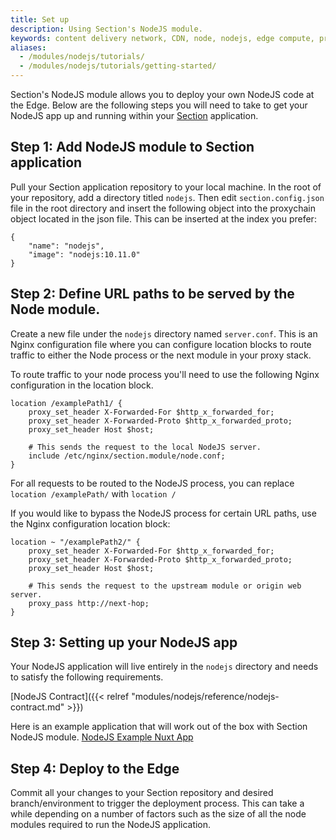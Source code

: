 ```yaml
---
title: Set up
description: Using Section's NodeJS module.
keywords: content delivery network, CDN, node, nodejs, edge compute, proxy
aliases:
  - /modules/nodejs/tutorials/
  - /modules/nodejs/tutorials/getting-started/
---
```


Section's NodeJS module allows you to deploy your own NodeJS code at the Edge. Below are the following steps you will need to take to get your NodeJS app up and running within your [Section](https://www.section.io) application.

## Step 1: Add NodeJS module to Section application

Pull your Section application repository to your local machine. In the root of your repository, add a directory titled `nodejs`. Then edit `section.config.json` file in the root directory and insert the following object into the proxychain object located in the json file. This can be inserted at the index you prefer:

```
{
    "name": "nodejs",
    "image": "nodejs:10.11.0"
}
```

## Step 2: Define URL paths to be served by the Node module.

Create a new file under the `nodejs` directory named `server.conf`. This is an Nginx configuration file where you can configure location blocks to route traffic to either the Node process or the next module in your proxy stack.

To route traffic to your node process you'll need to use the following Nginx configuration in the location block.

```
location /examplePath1/ {
    proxy_set_header X-Forwarded-For $http_x_forwarded_for;
    proxy_set_header X-Forwarded-Proto $http_x_forwarded_proto;
    proxy_set_header Host $host;

    # This sends the request to the local NodeJS server.
    include /etc/nginx/section.module/node.conf;
}
```

For all requests to be routed to the NodeJS process, you can replace `location /examplePath/` with `location /`

If you would like to bypass the NodeJS process for certain URL paths, use the Nginx configuration location block:

```
location ~ "/examplePath2/" {
    proxy_set_header X-Forwarded-For $http_x_forwarded_for;
    proxy_set_header X-Forwarded-Proto $http_x_forwarded_proto;
    proxy_set_header Host $host;

    # This sends the request to the upstream module or origin web server.
    proxy_pass http://next-hop;
}
```

## Step 3: Setting up your NodeJS app 

Your NodeJS application will live entirely in the `nodejs` directory and needs to satisfy the following requirements.

[NodeJS Contract]({{< relref "modules/nodejs/reference/nodejs-contract.md" >}})

Here is an example application that will work out of the box with Section NodeJS module. [NodeJS Example Nuxt App](https://github.com/section/nodejs-example) 

## Step 4: Deploy to the Edge

Commit all your changes to your Section repository and desired branch/environment to trigger the deployment process. This can take a while depending on a number of factors such as the size of all the node modules required to run the NodeJS application.